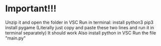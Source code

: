 # Important!!!
Unzip it and open the folder in VSC
Run in terminal:
  install python3
  pip3 install pygame
(Literally just copy and paste these two lines and run it in terminal separately)
It should work
Also install python in VSC
Run the file "main.py"
